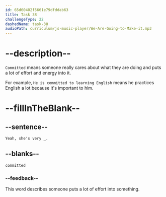 ```yaml
---
id: 65d60402f5661e79dfddab63
title: Task 38
challengeType: 22
dashedName: task-38
audioPath: curriculum/js-music-player/We-Are-Going-to-Make-it.mp3
---
```


<!--
AUDIO REFERENCE:
Alice: Yeah, she's very committed.
-->

# --description--

`Committed` means someone really cares about what they are doing and puts a lot of effort and energy into it.

For example, `He is committed to learning English` means he practices English a lot because it's important to him.

# --fillInTheBlank--

## --sentence--

`Yeah, she's very _.`

## --blanks--

`committed`

### --feedback--

This word describes someone puts a lot of effort into something.
